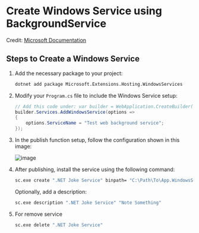 # Create Windows Service using BackgroundService

Credit: [Microsoft Documentation](https://learn.microsoft.com/en-us/dotnet/core/extensions/windows-service)

## Steps to Create a Windows Service

1. Add the necessary package to your project:
    ```sh
    dotnet add package Microsoft.Extensions.Hosting.WindowsServices
    ```

2. Modify your `Program.cs` file to include the Windows Service setup:

    ```csharp
    // Add this code under: var builder = WebApplication.CreateBuilder(args);
    builder.Services.AddWindowsService(options =>
    {
        options.ServiceName = "Test web background service";
    });
    ```

3. In the publish function setup, follow the configuration shown in this image:
    
    ![image](https://github.com/JirawatChayayan/test_api_service_as_background/assets/51415869/9a6d4021-8ebd-4aa9-bd40-c053830a250b)

4. After publishing, install the service using the following command:
    ```sh
    sc.exe create ".NET Joke Service" binpath= "C:\Path\To\App.WindowsService.exe"
    ```
    Optionally, add a description:
    ```sh
    sc.exe description ".NET Joke Service" "Note Something"
    ```

5. For remove service
    ```sh
    sc.exe delete ".NET Joke Service" 
    ```
